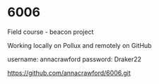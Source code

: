 6006
====

Field course - beacon project

Working locally on Pollux and remotely on GitHub

username: annacrawford
password: Draker22

https://github.com/annacrawford/6006.git

